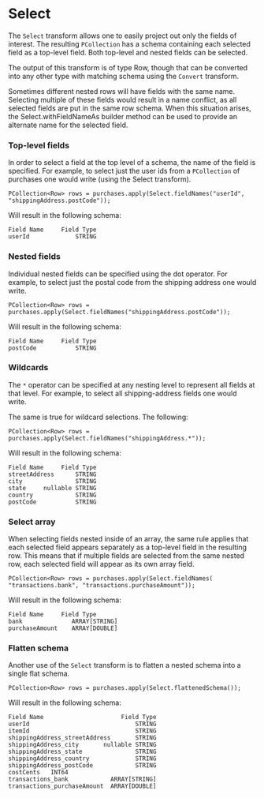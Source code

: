 <!--
Licensed under the Apache License, Version 2.0 (the "License");
you may not use this file except in compliance with the License.
You may obtain a copy of the License at

http://www.apache.org/licenses/LICENSE-2.0

Unless required by applicable law or agreed to in writing, software
distributed under the License is distributed on an "AS IS" BASIS,
WITHOUT WARRANTIES OR CONDITIONS OF ANY KIND, either express or implied.
See the License for the specific language governing permissions and
limitations under the License.
-->

# Select 

The `Select` transform allows one to easily project out only the fields of interest. The resulting `PCollection` has a schema containing each selected field as a top-level field. Both top-level and nested fields can be selected.

The output of this transform is of type Row, though that can be converted into any other type with matching schema using the `Convert` transform.

Sometimes different nested rows will have fields with the same name. Selecting multiple of these fields would result in a name conflict, as all selected fields are put in the same row schema. When this situation arises, the Select.withFieldNameAs builder method can be used to provide an alternate name for the selected field.

### Top-level fields

In order to select a field at the top level of a schema, the name of the field is specified. For example, to select just the user ids from a `PCollection` of purchases one would write (using the Select transform).

```
PCollection<Row> rows = purchases.apply(Select.fieldNames("userId", "shippingAddress.postCode"));
```

Will result in the following schema:

```
Field Name	   Field Type
userId	           STRING
```

### Nested fields

Individual nested fields can be specified using the dot operator. For example, to select just the postal code from the shipping address one would write.

```
PCollection<Row> rows = purchases.apply(Select.fieldNames("shippingAddress.postCode"));
```

Will result in the following schema:

```
Field Name	   Field Type
postCode	       STRING
```

### Wildcards

The `*` operator can be specified at any nesting level to represent all fields at that level. For example, to select all shipping-address fields one would write.

The same is true for wildcard selections. The following:

```
PCollection<Row> rows = purchases.apply(Select.fieldNames("shippingAddress.*"));
```

Will result in the following schema:

```
Field Name	   Field Type
streetAddress	   STRING
city	           STRING
state	  nullable STRING
country	           STRING
postCode	       STRING

```

### Select array

When selecting fields nested inside of an array, the same rule applies that each selected field appears separately as a top-level field in the resulting row. This means that if multiple fields are selected from the same nested row, each selected field will appear as its own array field.

```
PCollection<Row> rows = purchases.apply(Select.fieldNames( "transactions.bank", "transactions.purchaseAmount"));
```

Will result in the following schema:

```
Field Name	   Field Type
bank	          ARRAY[STRING]
purchaseAmount	  ARRAY[DOUBLE]
```

### Flatten schema

Another use of the `Select` transform is to flatten a nested schema into a single flat schema.

```
PCollection<Row> rows = purchases.apply(Select.flattenedSchema());
```

Will result in the following schema:

```
Field Name	                    Field Type
userId	                            STRING
itemId	                            STRING
shippingAddress_streetAddress	    STRING
shippingAddress_city	   nullable STRING
shippingAddress_state	            STRING
shippingAddress_country	            STRING
shippingAddress_postCode	        STRING
costCents	INT64
transactions_bank	         ARRAY[STRING]
transactions_purchaseAmount	 ARRAY[DOUBLE]

```
